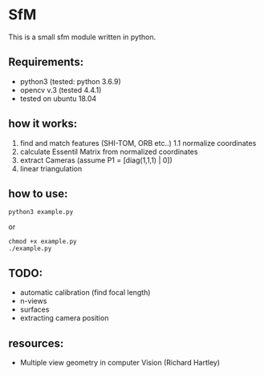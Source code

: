 # SfM
This is a small sfm module written in python. 

## Requirements:
  - python3  (tested: python 3.6.9)
  - opencv v.3 (tested 4.4.1)
  - tested on ubuntu 18.04
  
## how it works:
  1. find and match features (SHI-TOM, ORB etc..)
    1.1 normalize coordinates
  2. calculate Essentil Matrix from normalized coordinates
  3. extract Cameras (assume P1 = [diag(1,1,1) | 0])
  5. linear triangulation

## how to use:
  ```
  python3 example.py
  ```
  or
  ```
  chmod +x example.py
  ./example.py
  ```
 
## TODO:
  - automatic calibration (find focal length)
  - n-views
  - surfaces
  - extracting camera position
 
## resources:
  - Multiple view geometry in computer Vision (Richard Hartley)
  
  
